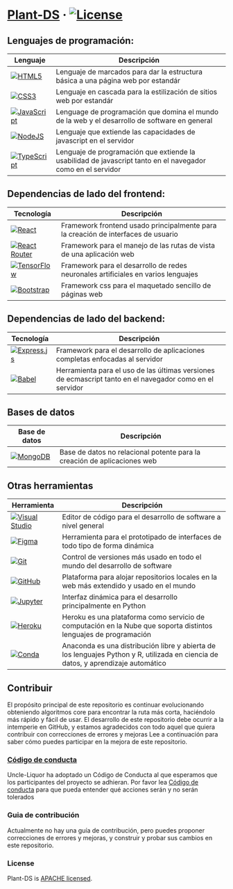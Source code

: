 # [Plant-DS](https://uncle-liquor.github.io/plant-ds) &middot; [![License](https://img.shields.io/badge/License-Apache%202.0-blue.svg)](https://opensource.org/licenses/Apache-2.0)

## Lenguajes de programación:

| Lenguaje                                                                                                                                                          | Descripción                                                                                                 |
| ----------------------------------------------------------------------------------------------------------------------------------------------------------------- | ----------------------------------------------------------------------------------------------------------- |
| [![HTML5](https://img.shields.io/badge/html5-%23E34F26.svg?style=for-the-badge&logo=html5&logoColor=white)](https://html5.org/)                                   | Lenguaje de marcados para dar la estructura básica a una página web por estandár                            |
| [![CSS3](https://img.shields.io/badge/css3-%231572B6.svg?style=for-the-badge&logo=css3&logoColor=white)](https://css-tricks.com/)                                 | Lenguaje en cascada para la estilización de sitios web por estandár                                         |
| [![JavaScript](https://img.shields.io/badge/javascript-%23323330.svg?style=for-the-badge&logo=javascript&logoColor=%23F7DF1E)](https://developer.mozilla.org/es/) | Lenguage de programación que domina el mundo de la web y el desarrollo de software en general               |
| [![NodeJS](https://img.shields.io/badge/node.js-6DA55F?style=for-the-badge&logo=node.js&logoColor=white)](https://nodejs.org/es/)                                 | Lenguaje que extiende las capacidades de javascript en el servidor                                          |
| [![TypeScript](https://img.shields.io/badge/typescript-%23007ACC.svg?style=for-the-badge&logo=typescript&logoColor=white)](https://www.typescriptlang.org/)       | Lenguaje de programación que extiende la usabilidad de javascript tanto en el navegador como en el servidor |

## Dependencias de lado del frontend:

| Tecnología                                                                                                                                              | Descripción                                                                       |
| ------------------------------------------------------------------------------------------------------------------------------------------------------- | --------------------------------------------------------------------------------- |
| [![React](https://img.shields.io/badge/react-%2320232a.svg?style=for-the-badge&logo=react&logoColor=%2361DAFB)](https://es.reactjs.org/)                | Framework frontend usado principalmente para la creación de interfaces de usuario |
| [![React Router](https://img.shields.io/badge/React_Router-CA4245?style=for-the-badge&logo=react-router&logoColor=white)](https://reactrouter.com/)     | Framework para el manejo de las rutas de vista de una aplicación web              |
| [![TensorFlow](https://img.shields.io/badge/TensorFlow-%23FF6F00.svg?style=for-the-badge&logo=TensorFlow&logoColor=white)](https://www.tensorflow.org/) | Framework para el desarrollo de redes neuronales artificiales en varios lenguajes |
| [![Bootstrap](https://img.shields.io/badge/bootstrap-%23563D7C.svg?style=for-the-badge&logo=bootstrap&logoColor=white)](https://getbootstrap.com/)      | Framework css para el maquetado sencillo de páginas web                           |

## Dependencias de lado del backend:

| Tecnología                                                                                                                                          | Descripción                                                                                              |
| --------------------------------------------------------------------------------------------------------------------------------------------------- | -------------------------------------------------------------------------------------------------------- |
| [![Express.js](https://img.shields.io/badge/express.js-%23404d59.svg?style=for-the-badge&logo=express&logoColor=%2361DAFB)](https://expressjs.com/) | Framework para el desarrollo de aplicaciones completas enfocadas al servidor                             |
| [![Babel](https://img.shields.io/badge/Babel-F9DC3e?style=for-the-badge&logo=babel&logoColor=black)](https://babeljs.io/)                           | Herramienta para el uso de las últimas versiones de ecmascript tanto en el navegador como en el servidor |

## Bases de datos

| Base de datos                                                                                                                               | Descripción                                                              |
| ------------------------------------------------------------------------------------------------------------------------------------------- | ------------------------------------------------------------------------ |
| [![MongoDB](https://img.shields.io/badge/MongoDB-%234ea94b.svg?style=for-the-badge&logo=mongodb&logoColor=white)](https://www.mongodb.com/) | Base de datos no relacional potente para la creación de aplicaciones web |

## Otras herramientas

| Herramienta                                                                                                                                                     | Descripción                                                                                                                       |
| --------------------------------------------------------------------------------------------------------------------------------------------------------------- | --------------------------------------------------------------------------------------------------------------------------------- |
| [![Visual Studio](https://img.shields.io/badge/VisualStudio-5C2D91.svg?style=for-the-badge&logo=visual-studio&logoColor=white)](https://code.visualstudio.com/) | Editor de código para el desarrollo de software a nivel general                                                                   |
| [![Figma](https://img.shields.io/badge/figma-%23F24E1E.svg?style=for-the-badge&logo=figma&logoColor=white)](https://www.figma.com/)                             | Herramienta para el prototipado de interfaces de todo tipo de forma dinámica                                                      |
| [![Git](https://img.shields.io/badge/git-%23F05033.svg?style=for-the-badge&logo=git&logoColor=white)](https://git-scm.com/)                                     | Control de versiones más usado en todo el mundo del desarrollo de software                                                        |
| [![GitHub](https://img.shields.io/badge/github-%23121011.svg?style=for-the-badge&logo=github&logoColor=white)](https://github.com/)                             | Plataforma para alojar repositorios locales en la web más extendido y usado en el mundo                                           |
| [![Jupyter](https://img.shields.io/badge/Jupyter-F37626.svg?&style=for-the-badge&logo=Jupyter&logoColor=white)](https://jupyter.org)                            | Interfaz dinámica para el desarrollo principalmente en Python                                                                     |
| [![Heroku](https://img.shields.io/badge/Heroku-430098?style=for-the-badge&logo=heroku&logoColor=white)](https://dashboard.heroku.com/)                          | Heroku es una plataforma como servicio de computación en la Nube que soporta distintos lenguajes de programación                  |
| [![Conda](https://img.shields.io/badge/conda-342B029.svg?&style=for-the-badge&logo=anaconda&logoColor=white)](https://www.anaconda.com/)                        | Anaconda es una distribución libre y abierta de los lenguajes Python y R, utilizada en ciencia de datos, y aprendizaje automático |

## Contribuir

El propósito principal de este repositorio es continuar evolucionando obteniendo algoritmos core para encontrar la ruta más corta, haciéndolo más rápido y fácil de usar. El desarrollo de este repositorio debe ocurrir a la intemperie en GitHub, y estamos agradecidos con todo aquel que quiera contribuir con correcciones de errores y mejoras Lee a continuación para saber cómo puedes participar en la mejora de este repositorio.

### [Código de conducta](./CODE_OF_CONDUCT.md)

Uncle-Liquor ha adoptado un Código de Conducta al que esperamos que los participantes del proyecto se adhieran. Por favor lea [Código de conducta](./CODE_OF_CONDUCT.md) para que pueda entender qué acciones serán y no serán tolerados

### Guia de contribución

Actualmente no hay una guía de contribución, pero puedes proponer correcciones de errores y mejoras, y construir y probar sus cambios en este repositorio.

### License

Plant-DS is [APACHE licensed](./LICENSE).
